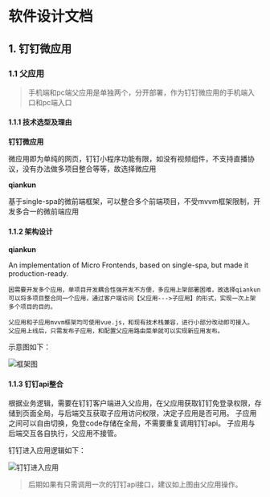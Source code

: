 <!--
 * @Author: your name
 * @Date: 2019-12-16 10:30:23
 * @LastEditTime: 2019-12-16 11:34:46
 * @LastEditors: Please set LastEditors
 * @Description: In User Settings Edit
 * @FilePath: \tiger-prawn-adfw\design.md
 -->
# 软件设计文档 


## 1. 钉钉微应用

### 1.1 父应用
> 手机端和pc端父应用是单独两个，分开部署，作为钉钉微应用的手机端入口和pc端入口

#### 1.1.1 技术选型及理由

**钉钉微应用**

   微应用即为单纯的网页，钉钉小程序功能有限，如没有视频组件，不支持直播协议，没有办法做多项目整合等等，故选择微应用


**qiankun**

   基于single-spa的微前端框架，可以整合多个前端项目，不受mvvm框架限制，开发多合一的微前端应用


#### 1.1.2 架构设计

**qiankun**

   An implementation of Micro Frontends, based on single-spa, but made it production-ready.

    因需要开发多个应用，单项目开发耦合性强开发不方便，多应用上架部署困难，故选择qiankun可以将多项目整合同一个应用，通过客户端访问【父应用--->子应用】的形式，实现一次上架多个项目的目的。

    父应用和子应用mvvm框架均可使用vue.js，和现有技术栈兼容，进行小部分改动即可接入。
    父应用上线后，只需发布子应用，和配置父应用路由菜单就可以实现新应用发布。


   示意图如下：

![框架图](http://assets.processon.com/chart_image/5df6ed41e4b0c4255e9c3abf.png?_=1576466494617)


#### 1.1.3 钉钉api整合

   根据业务逻辑，需要在钉钉客户端进入父应用，在父应用获取钉钉免登录权限，存储到页面全局，与后端交互获取子应用访问权限，决定子应用是否可用。
   子应用之间可以自由切换，免登code存储在全局，不需要重复调用钉钉api。
   子应用与后端交互各自执行，父应用不接管。
   
   钉钉进入应用逻辑如下：

   ![钉钉进入应用](http://assets.processon.com/chart_image/5df6eedde4b06c8b0bad6914.png?_=1576467266449)

   > 后期如果有只需调用一次的钉钉api接口，建议如上图由父应用操作。

